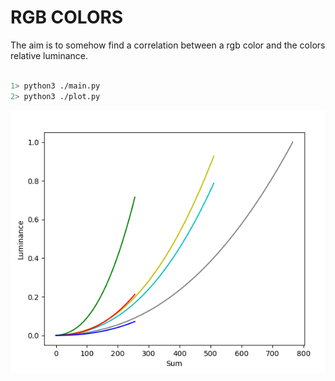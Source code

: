 # RGB COLORS

The aim is to somehow find a correlation between a rgb color and the colors relative luminance.

```sh

1> python3 ./main.py 
2> python3 ./plot.py

```

![alt "image showing result of plot.py"](./plot.png)

